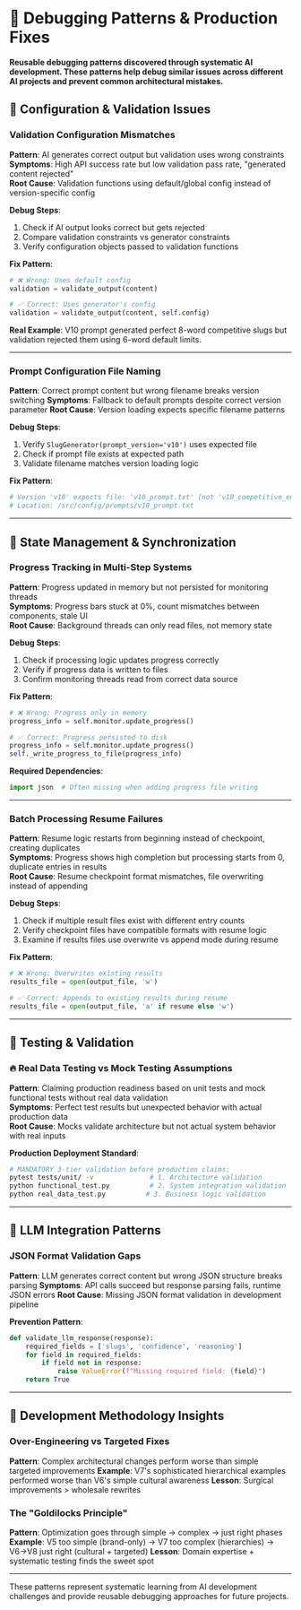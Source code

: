 # 🐛 Debugging Patterns & Production Fixes

**Reusable debugging patterns discovered through systematic AI development. These patterns help debug similar issues across different AI projects and prevent common architectural mistakes.**

## 🔧 **Configuration & Validation Issues**

### **Validation Configuration Mismatches**
**Pattern**: AI generates correct output but validation uses wrong constraints  
**Symptoms**: High API success rate but low validation pass rate, "generated content rejected"  
**Root Cause**: Validation functions using default/global config instead of version-specific config  

**Debug Steps**:
1. Check if AI output looks correct but gets rejected
2. Compare validation constraints vs generator constraints  
3. Verify configuration objects passed to validation functions

**Fix Pattern**:
```python
# ❌ Wrong: Uses default config
validation = validate_output(content)

# ✅ Correct: Uses generator's config  
validation = validate_output(content, self.config)
```

**Real Example**: V10 prompt generated perfect 8-word competitive slugs but validation rejected them using 6-word default limits.

---

### **Prompt Configuration File Naming**
**Pattern**: Correct prompt content but wrong filename breaks version switching
**Symptoms**: Fallback to default prompts despite correct version parameter
**Root Cause**: Version loading expects specific filename patterns

**Debug Steps**:
1. Verify `SlugGenerator(prompt_version='v10')` uses expected file
2. Check if prompt file exists at expected path
3. Validate filename matches version loading logic

**Fix Pattern**:
```python
# Version 'v10' expects file: 'v10_prompt.txt' (not 'v10_competitive_enhanced.txt')
# Location: /src/config/prompts/v10_prompt.txt
```

---

## 🔄 **State Management & Synchronization**

### **Progress Tracking in Multi-Step Systems**
**Pattern**: Progress updated in memory but not persisted for monitoring threads  
**Symptoms**: Progress bars stuck at 0%, count mismatches between components, stale UI  
**Root Cause**: Background threads can only read files, not memory state  

**Debug Steps**:
1. Check if processing logic updates progress correctly
2. Verify if progress data is written to files
3. Confirm monitoring threads read from correct data source

**Fix Pattern**:
```python
# ❌ Wrong: Progress only in memory
progress_info = self.monitor.update_progress()

# ✅ Correct: Progress persisted to disk
progress_info = self.monitor.update_progress()
self._write_progress_to_file(progress_info)
```

**Required Dependencies**:
```python
import json  # Often missing when adding progress file writing
```

---

### **Batch Processing Resume Failures**
**Pattern**: Resume logic restarts from beginning instead of checkpoint, creating duplicates  
**Symptoms**: Progress shows high completion but processing starts from 0, duplicate entries in results  
**Root Cause**: Resume checkpoint format mismatches, file overwriting instead of appending  

**Debug Steps**:
1. Check if multiple result files exist with different entry counts
2. Verify checkpoint files have compatible formats with resume logic
3. Examine if results files use overwrite vs append mode during resume

**Fix Pattern**:
```python
# ❌ Wrong: Overwrites existing results
results_file = open(output_file, 'w')

# ✅ Correct: Appends to existing results during resume  
results_file = open(output_file, 'a' if resume else 'w')
```

---

## 🧪 **Testing & Validation**

### **🔥 Real Data Testing vs Mock Testing Assumptions**
**Pattern**: Claiming production readiness based on unit tests and mock functional tests without real data validation  
**Symptoms**: Perfect test results but unexpected behavior with actual production data  
**Root Cause**: Mocks validate architecture but not actual system behavior with real inputs  

**Production Deployment Standard**:
```bash
# MANDATORY 3-tier validation before production claims:
pytest tests/unit/ -v              # 1. Architecture validation
python functional_test.py          # 2. System integration validation  
python real_data_test.py          # 3. Business logic validation
```

---

## 🎯 **LLM Integration Patterns**

### **JSON Format Validation Gaps**
**Pattern**: LLM generates correct content but wrong JSON structure breaks parsing
**Symptoms**: API calls succeed but response parsing fails, runtime JSON errors
**Root Cause**: Missing JSON format validation in development pipeline

**Prevention Pattern**:
```python
def validate_llm_response(response):
    required_fields = ['slugs', 'confidence', 'reasoning']
    for field in required_fields:
        if field not in response:
            raise ValueError(f"Missing required field: {field}")
    return True
```

---

## 🔄 **Development Methodology Insights**

### **Over-Engineering vs Targeted Fixes**
**Pattern**: Complex architectural changes perform worse than simple targeted improvements
**Example**: V7's sophisticated hierarchical examples performed worse than V6's simple cultural awareness
**Lesson**: Surgical improvements > wholesale rewrites

### **The "Goldilocks Principle"** 
**Pattern**: Optimization goes through simple → complex → just right phases
**Example**: V5 too simple (brand-only) → V7 too complex (hierarchies) → V6→V8 just right (cultural + targeted)
**Lesson**: Domain expertise + systematic testing finds the sweet spot

---

These patterns represent systematic learning from AI development challenges and provide reusable debugging approaches for future projects.